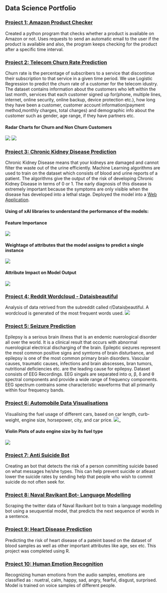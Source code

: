 ## Data Science Portfolio

### [Project 1: Amazon Product Checker](https://github.com/jeetjain420/amazonproductchecker)
Created a python program that checks whether a product is available on Amazon or not. Uses requests to send an automatic email to the user if the product is available and also, the program keeps checking for the product after a specific time interval.

### [Project 2: Telecom Churn Rate Prediction](https://github.com/jeetjain420/churn_rate_telecom)
Churn rate is the percentage of subscribers to a service that discontinue their subscription to that service in a given time period. We use Logistic Regression to predict the churn rate of a customer for the telecom idustry. The dataset contains information about the customers who left within the last month, services that each customer signed up for(phone, multiple lines, internet, online security, online backup, device protection etc.), how long they have been a customer, customer account information(payment method,monthly charges, total charges) and demographic info about the customer such as gender, age range, if they have partners etc.

#### Radar Charts for Churn and Non Churn Customers 
![](https://github.com/jeetjain420/Jeet-Jain/blob/master/images/1.PNG?raw=true)
![](https://github.com/jeetjain420/Jeet-Jain/blob/master/images/2.PNG?raw=true)

### [Project 3: Chronic Kidney Disease Prediction](https://github.com/jeetjain420/chronickidneydiseaseprediction)
Chronic Kidney Disease means that your kidneys are damaged and cannot filter the waste out of the urine efficiently. Machine Learning algorithms are used to train on the dataset which consists of blood and urine reports of a patient. The algorithms give the output of the risk of developing Chronic Kidney Disease in terms of 0 or 1. The early diagnosis of this disease is extremely important because the symptoms are only visible when the disease has developed into a lethal stage. Deployed the model into a [Web Application](http://ckd.pythonanywhere.com/). 
#### Using of xAI libraries to understand the performance of the models:

#### Feature Importance
![](https://github.com/jeetjain420/Jeet-Jain/blob/master/images/3.PNG?raw=true)

#### Weightage of attributes that the model assigns to predict a single instance
![](https://github.com/jeetjain420/Jeet-Jain/blob/master/images/4.PNG?raw=true)

#### Attribute Impact on Model Output
![](https://github.com/jeetjain420/Jeet-Jain/blob/master/images/5.PNG?raw=true)

### [Project 4: Reddit Wordcloud - Dataisbeautiful ](https://github.com/jeetjain420/reddit-wordcloud-dataisbeautiful/blob/master/reddit-wordcould-dataisbeautiful.ipynb)
Analysis of data retrived from the subreddit called r/Dataisbeautiful. A wordcloud is generated of the most frequent words used.
![](https://github.com/jeetjain420/Jeet-Jain/blob/master/images/wordcloud.PNG?raw=true)

### [Project 5: Seizure Prediction](https://github.com/jeetjain420/seizure_prediction/blob/master/epilepsy_recognition.ipynb)
Epilepsy is a serious brain illness that is an endemic nuerological disorder all over the world. It is a clinical result that occurs with abnormal nuerological electrical discharging of the brain. Epileptic siezures represent the most common positive signs and symtoms of brain disturbance, and epilepsy is one of the most common primary brain disorders. Vascular causes, traumatic causes, infections and brain abscesses, bran tumors, nutritional deficiencies etc. are the leading cause for epilepsy. Dataset consists of EEG Recordings. EEG singals are separated into α, β, δ and θ spectral components and provide a wide range of frequency components. EEG spectrum contrains some characteristic waveforms that all primarily within four frequency bands.

### [Project 6: Automobile Data Visualisations](https://github.com/jeetjain420/automobile-datavisualisation/blob/master/AutomobileDataVisualisation.ipynb)
Visualising the fuel usage of different cars, based on car length, curb-weight, engine size, horsepower, city, and car price.
![](https://github.com/jeetjain420/Jeet-Jain/blob/master/images/car.PNG?raw=true)_

#### Violin Plots of auto engine size by its fuel type
![](https://github.com/jeetjain420/Jeet-Jain/blob/master/images/car1.PNG?raw=true)

### [Project 7: Anti Suicide Bot](https://github.com/jeetjain420/suicidechatbot-datacleaning)
Creating an bot that detects the risk of a person committing suicide based on what messages he/she types. This can help prevent suicide or atleast lower the suicide rates by sending help that people who wish to commit suicide do not often seek for.

### [Project 8: Naval Ravikant Bot- Language Modelling](https://github.com/jeetjain420/twitter_naval_language_modelling)
Scraping the twitter data of Naval Ravikant bot to train a language modelling bot using a seuquential model, that predicts the next sequence of words in a sentence. 

### [Project 9: Heart Disease Prediction](https://github.com/jeetjain420/HeartDiseaseUCI)
Predicting the risk of heart disease of a pateint based on the dataset of blood samples as well as other important attributes like age, sex etc. This project was completed using R.

### [Project 10: Human Emotion Recognition](https://github.com/jeetjain420/human_emotion_recognition)
Recognizing human emotions from the audio samples, emotions are classified as : nuetral, calm, happy, sad, angry, fearful, disgust, surprised. Model is trained on voice samples of different people. 
